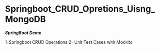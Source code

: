 # Springboot_CRUD_Opretions_Uisng_MongoDB
 
 ***SpringBoot Demo***
 
1-Springboot CRUD Operations 
2- Unit Test Cases with Mockito
